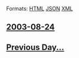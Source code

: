 
Formats: [HTML](2003/08/24/index.html)  [JSON](2003/08/24/index.json)  [XML](2003/08/24/index.xml)  

## [2003-08-24](/news/2003/08/24/index.md)

## [Previous Day...](/news/2003/08/23/index.md)


